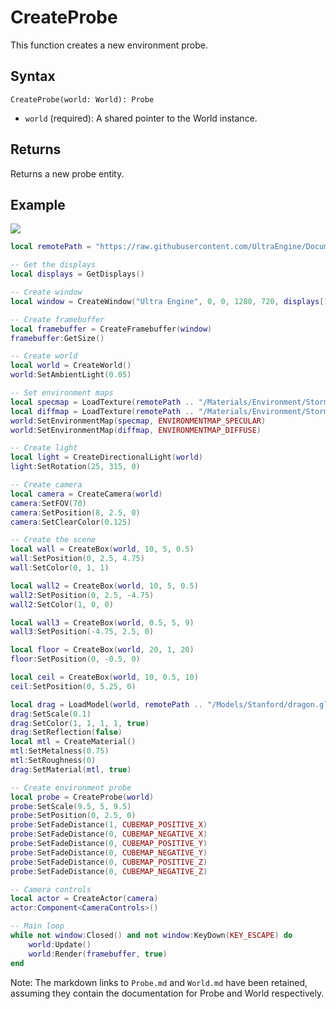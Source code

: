 # CreateProbe

This function creates a new environment probe.

## Syntax

`CreateProbe(world: World): Probe`

- `world` (required): A shared pointer to the World instance.

## Returns

Returns a new probe entity.

## Example

<img src="https://raw.githubusercontent.com/UltraEngine/Documentation/master/Images/probe.jpg">

```lua
local remotePath = "https://raw.githubusercontent.com/UltraEngine/Documentation/master/Assets"

-- Get the displays
local displays = GetDisplays()

-- Create window
local window = CreateWindow("Ultra Engine", 0, 0, 1280, 720, displays[1], WINDOW_CENTER + WINDOW_TITLEBAR)

-- Create framebuffer
local framebuffer = CreateFramebuffer(window)
framebuffer:GetSize()

-- Create world
local world = CreateWorld()
world:SetAmbientLight(0.05)

-- Set environment maps
local specmap = LoadTexture(remotePath .. "/Materials/Environment/Storm/specular.dds")
local diffmap = LoadTexture(remotePath .. "/Materials/Environment/Storm/diffuse.dds")
world:SetEnvironmentMap(specmap, ENVIRONMENTMAP_SPECULAR)
world:SetEnvironmentMap(diffmap, ENVIRONMENTMAP_DIFFUSE)

-- Create light
local light = CreateDirectionalLight(world)
light:SetRotation(25, 315, 0)

-- Create camera
local camera = CreateCamera(world)
camera:SetFOV(70)
camera:SetPosition(8, 2.5, 0)
camera:SetClearColor(0.125)

-- Create the scene
local wall = CreateBox(world, 10, 5, 0.5)
wall:SetPosition(0, 2.5, 4.75)
wall:SetColor(0, 1, 1)

local wall2 = CreateBox(world, 10, 5, 0.5)
wall2:SetPosition(0, 2.5, -4.75)
wall2:SetColor(1, 0, 0)

local wall3 = CreateBox(world, 0.5, 5, 9)
wall3:SetPosition(-4.75, 2.5, 0)

local floor = CreateBox(world, 20, 1, 20)
floor:SetPosition(0, -0.5, 0)

local ceil = CreateBox(world, 10, 0.5, 10)
ceil:SetPosition(0, 5.25, 0)

local drag = LoadModel(world, remotePath .. "/Models/Stanford/dragon.glb")
drag:SetScale(0.1)
drag:SetColor(1, 1, 1, 1, true)
drag:SetReflection(false)
local mtl = CreateMaterial()
mtl:SetMetalness(0.75)
mtl:SetRoughness(0)
drag:SetMaterial(mtl, true)

-- Create environment probe
local probe = CreateProbe(world)
probe:SetScale(9.5, 5, 9.5)
probe:SetPosition(0, 2.5, 0)
probe:SetFadeDistance(1, CUBEMAP_POSITIVE_X)
probe:SetFadeDistance(0, CUBEMAP_NEGATIVE_X)
probe:SetFadeDistance(0, CUBEMAP_POSITIVE_Y)
probe:SetFadeDistance(0, CUBEMAP_NEGATIVE_Y)
probe:SetFadeDistance(0, CUBEMAP_POSITIVE_Z)
probe:SetFadeDistance(0, CUBEMAP_NEGATIVE_Z)

-- Camera controls
local actor = CreateActor(camera)
actor:Component<CameraControls>()

-- Main loop
while not window:Closed() and not window:KeyDown(KEY_ESCAPE) do
    world:Update()
    world:Render(framebuffer, true)
end
```

Note: The markdown links to `Probe.md` and `World.md` have been retained, assuming they contain the documentation for Probe and World respectively.